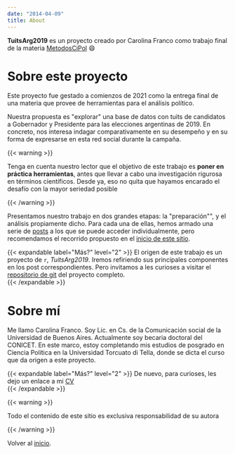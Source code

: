 ```yaml
---
date: "2014-04-09"
title: About
---
```


**TuitsArg2019** es un proyecto creado por Carolina Franco como trabajo final de la materia [MetodosCiPol](https://tuqmano.github.io/MetodosCiPol/) :smile:

# Sobre este proyecto

Este proyecto fue gestado a comienzos de 2021 como la entrega final de una materia que provee de herramientas para el análisis político. 

Nuestra propuesta es "explorar" una base de datos con tuits de candidatos a Gobernador y Presidente para las elecciones argentinas de 2019. En concreto, nos interesa indagar comparativamente en su desempeño y en su forma de expresarse en esta red social durante la campaña. 

{{< warning >}}

Tenga en cuenta nuestro lector que el objetivo de este trabajo es **poner en práctica herramientas**, antes que llevar a cabo una investigación rigurosa en términos científicos. Desde ya, eso no quita que hayamos encarado el desafío con la mayor seriedad posible

{{< /warning >}}

Presentamos nuestro trabajo en dos grandes etapas: la "preparación"", y el análisis propiamente dicho. Para cada una de ellas, hemos armado una serie de [posts](/post/) a los que se puede acceder individualmente, pero recomendamos el recorrido propuesto en el [inicio de este sitio](/).

{{< expandable label="Más?" level="2" >}}
El origen de este trabajo es un proyecto de `r`, _TuitsArg2019_. Iremos refiriendo sus principales componentes en los post correspondientes. Pero invitamos a les curioses a visitar el [repositorio de git](https://github.com/CVFH/Tuits_arg_2019) del proyecto completo.  
{{< /expandable >}}




# Sobre mí 

Me llamo Carolina Franco. Soy Lic. en Cs. de la Comunicación social de la Universidad de Buenos Aires. Actualmente soy becaria doctoral del CONICET. En este marco, estoy completando mis estudios de posgrado en Ciencia Política en la Universidad Torcuato di Tella, donde se dicta el curso que da origen a este proyecto.  

{{< expandable label="Más?" level="2" >}}
De nuevo, para curioses, les dejo un enlace a mi [CV]()  
{{< /expandable >}}


{{< warning >}}

Todo el contenido de este sitio es exclusiva responsabilidad de su autora

{{< /warning >}}


Volver al [inicio](/).
